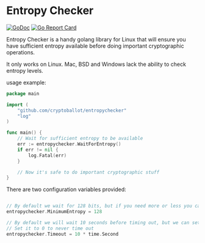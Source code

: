 Entropy Checker
===============

[![GoDoc](https://godoc.org/github.com/cryptoballot/entropychecker?status.svg)](https://godoc.org/github.com/cryptoballot/entropychecker)
[![Go Report Card](https://goreportcard.com/badge/github.com/cryptoballot/entropychecker)](https://goreportcard.com/report/github.com/cryptoballot/entropychecker)

Entropy Checker is a handy golang library for Linux that will ensure you have sufficient entropy available before doing important cryptographic operations.

It only works on Linux. Mac, BSD and Windows lack the ability to check entropy levels.

usage example:

```go
package main

import (
	"github.com/cryptoballot/entropychecker"
	"log"
)

func main() {
	// Wait for sufficient entropy to be available
	err := entropychecker.WaitForEntropy()
	if err != nil {
		log.Fatal(err)
	}

	// Now it's safe to do important cryptographic stuff
}
```

There are two configuration variables provided:

```go

// By default we wait for 128 bits, but if you need more or less you can change it here
entropychecker.MinimumEntropy = 128

// By default we will wait 10 seconds before timing out, but we can set it differently.
// Set it to 0 to never time out
entropychecker.Timeout = 10 * time.Second
```
